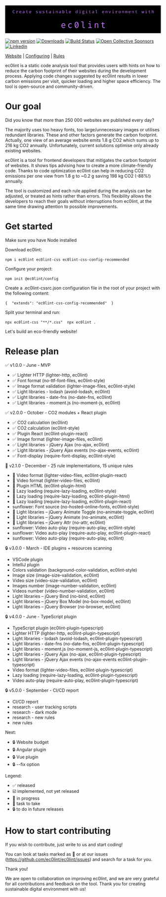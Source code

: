 ![ec0lint](/docs/banner_github.png)

[![npm version](https://img.shields.io/npm/v/ec0lint.svg)](https://www.npmjs.com/package/ec0lint)
[![Downloads](https://img.shields.io/npm/dm/ec0lint.svg)](https://www.npmjs.com/package/ec0lint)
[![Build Status](https://github.com/ec0lint/ec0lint/workflows/CI/badge.svg)](https://github.com/ec0lint/ec0lint/actions)
[![Open Collective Sponsors](https://img.shields.io/opencollective/sponsors/ec0lint)](https://opencollective.com/ec0lint)
[![Linkedin](https://img.shields.io/badge/LinkedIn-ec0lint-blue)](https://www.linkedin.com/company/ec0lint/)

[Website](http://ec0lint.com) |
[Configuring](https://eslint.org/docs/user-guide/configuring/) |
[Rules](http://ec0lint.com/features)

ec0lint is a static code analysis tool that provides users with hints on how to reduce the carbon footprint of their websites during the development process. Applying code changes suggested by ec0lint results in lower carbon emissions per visit, quicker loading and higher space efficiency. The tool is open-source and community-driven.

# Our goal

Did you know that more than 250 000 websites are published every day?

The majority uses too heavy fonts, too large/unnecessary images or utilises redundant libraries. These and other factors generate the carbon footprint. Actually, one view of an average website emits 1.8 g CO2 which sums up to 216 kg CO2 annually. Unfortunately, current solutions optimise only already existing websites.

ec0lint is a tool for frontend developers that mitigates the carbon footprint of websites. It shows tips advising how to create a more climate-friendly code. Thanks to code optimization ec0lint can help in reducing CO2 emissions per one view from 1.8 g to ~0.2 g saving 198 kg CO2 (-88%!) annually. 

The tool is customized and each rule applied during the analysis can be adjusted, or treated as hints rather than errors. This flexibility allows the developers to reach their goals without interruptions from ec0lint, at the same time drawing attention to possible improvements.

# Get started 

Make sure you have Node installed 

Download ec0lint: 

`npm i ec0lint ec0lint-css ec0lint-css-config-recommended`

Configure your project: 

`npm init @ec0lint/config`

Create a .ec0lint-cssrc.json configuration file in the root of your project with the following content: 

`{ 
 "extends": "ec0lint-css-config-recommended" 
}
`

Split your terminal and run: 

`npx ec0lint-css "**/*.css"  npx ec0lint .`

Let's build an eco-friendly website!

# Release plan

:white_check_mark: v1.0.0 - June - MVP 
* :white_check_mark: Lighter HTTP (lighter-http, ec0lint) 
* :white_check_mark: Font format (no-ttf-font-files, ec0lint-style) 
* :white_check_mark: Image format validation (lighter-image-files, ec0lint-style) 
* :white_check_mark: Light libraries - lodash (avoid-lodash, ec0lint) 
* :white_check_mark: Light libraries - date-fns (no-date-fns, ec0lint) 
* :white_check_mark: Light libraries - moment.js (no-moment-js, ec0lint) 

:white_check_mark: v2.0.0 - October - CO2 modules + React plugin 
* :white_check_mark: CO2 calculation (ec0lint) 
* :white_check_mark: CO2 calculation (ec0lint-style) 
* :white_check_mark: Plugin React (ec0lint-plugin-react) 
* :white_check_mark: Image format (lighter-image-files, ec0lint) 
* :white_check_mark: Light libraries - jQuery Ajax (no-ajax, ec0lint) 
* :white_check_mark: Light libraries - jQuery Ajax events (no-ajax-events, ec0lint) 
* :white_check_mark: Font-display (require-font-display, ec0lint-style) 

:hammer: v2.1.0 - December - 25 rule implementations, 15 unique rules 
* :hammer: Video format (lighter-video-files, ec0lint-plugin-react) 
* :hammer: Video format (lighter-video-files, ec0lint) 
* :hammer: Plugin HTML (ec0lint-plugin-html) 
* :hammer: Lazy loading (require-lazy-loading, ec0lint-style) 
* :hammer: Lazy loading (require-lazy-loading, ec0lint-plugin-html) 
* :hammer: Lazy loading (require-lazy-loading, ec0lint-plugin-react) 
* sunflower: Font source (no-hosted-online-fonts, ec0lint-style) 
* :hammer: Light libraries – jQuery Animate Toggle (no-animate-toggle, ec0lint) 
* :hammer: Light libraries – jQuery Animate (no-animate, ec0lint) 
* :hammer: Light libraries – jQuery Attr (no-attr, ec0lint) 
* sunflower: Video auto-play (require-auto-play, ec0lint-style) 
* sunflower: Video auto-play (require-auto-play, ec0lint-plugin-react) 
* sunflower: Video auto-play (require-auto-play, ec0lint) 

:lock: v3.0.0 - March - IDE plugins + resources scanning  
* VSCode plugin 
* IntelliJ plugin 
* Colors validation (background-color-validation, ec0lint-style) 
* Image size (image-size-validation, ec0lint) 
* Video size (video-size-validation, ec0lint) 
* Images number (image-number-validation, ec0lint) 
* Videos number (video-number-validation, ec0lint) 
* Light libraries – jQuery Bind (no-bind, ec0lint) 
* Light libraries – jQuery Box Model (no-box-model, ec0lint) 
* Light libraries – jQuery Browser (no-browser, ec0lint) 

:lock: v4.0.0 - June - TypeScript plugin 
* TypeScript plugin (ec0lint-plugin-typescript) 
* Lighter HTTP (lighter-http, ec0lint-plugin-typescript) 
* Light libraries - lodash (avoid-lodash, ec0lint-plugin-typescript) 
* Light libraries - date-fns (no-date-fns, ec0lint-plugin-typescript) 
* Light libraries - moment.js (no-moment-js, ec0lint-plugin-typescript) 
* Light libraries - jQuery Ajax (no-ajax, ec0lint-plugin-typescript) 
* Light libraries - jQuery Ajax events (no-ajax-events ec0lint-plugin-typescript) 
* Video format (lighter-video-files, ec0lint-plugin-typescript) 
* Lazy loading (require-lazy-loading, ec0lint-plugin-typescript) 
* Video auto-play (require-auto-play, ec0lint-plugin-typescript) 

:lock: v5.0.0 - September - CI/CD report 
* CI/CD report 
* research - user tracking scripts 
* research - dark mode 
* research - new rules 
* new rules 

Next: 
* :lock: Website budget 
* :lock: Angular plugin 
* :lock: Vue plugin 
* :lock: --fix option 

Legend: 
* :white_check_mark: released
* :ballot_box_with_check: implemented, not yet released
* :hammer: in progress
* :sunflower: task to take
* :lock: to do in future releases

# How to start contributing

If you wish to contribute, just write to us and start coding!

You can look at tasks marked as :sunflower: or at our issues (https://github.com/ec0lint/ec0lint/issues) and search for a task for you.

Thank you!

We are open to collaboration on improving ec0lint, and we are very grateful for all contributions and feedback on the tool. Thank you for creating sustainable digital environment with us!
